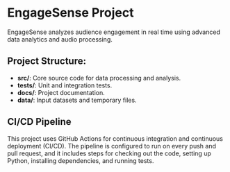 # EngageSense Project

EngageSense analyzes audience engagement in real time using advanced data analytics and audio processing.

## Project Structure:
- **src/**: Core source code for data processing and analysis.
- **tests/**: Unit and integration tests.
- **docs/**: Project documentation.
- **data/**: Input datasets and temporary files.

## CI/CD Pipeline
This project uses GitHub Actions for continuous integration and continuous deployment (CI/CD). The pipeline is configured to run on every push and pull request, and it includes steps for checking out the code, setting up Python, installing dependencies, and running tests.
